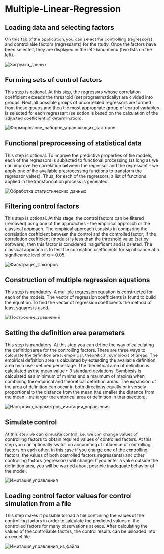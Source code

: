 # Multiple-Linear-Regression
## Loading data and selecting factors
On this tab of the application, you can select the controlling (regressors) and controllable factors (regressants) for the study. Once the factors have been selected, they are displayed in the left-hand menu (two lists on the left).

![Загрузка_данных](https://github.com/EclipsePLZ/Multiple-Linear-Regression/assets/84061271/31e31a9b-583d-48df-8be9-e422c74252af)

## Forming sets of control factors
This step is optional.
At this step, the regressors whose correlation coefficient exceeds the threshold (set programmatically) are divided into groups. Next, all possible groups of uncorrelated regressors are formed from these groups and then the most appropriate group of control variables is selected for each regressant (selection is based on the calculation of the adjusted coefficient of determination).

![Формирование_наборов_управляющих_факторов](https://github.com/EclipsePLZ/Multiple-Linear-Regression/assets/84061271/6b29eec9-466e-404e-86b1-23079e89b90e)

## Functional preprocessing of statistical data
This step is optional.
To improve the predictive properties of the models, each of the regressors is subjected to functional processing (as long as we can improve the correlation between the regressor and the regressant - we apply one of the available preprocessing functions to transform the regressor values).
Thus, for each of the regressors, a list of functions applied in the transformation process is generated.

![Обработка_статистических_данных](https://github.com/EclipsePLZ/Multiple-Linear-Regression/assets/84061271/84a2ac9c-45c4-4b94-a084-234ad3136d4a)

## Filtering control factors
This step is optional.
At this stage, the control factors can be filtered (removed) using one of the approaches - the empirical approach or the classical approach.
The empirical approach consists in comparing the correlation coefficient between the control and the controlled factor; if the correlation coefficient (modulo) is less than the threshold value (set by software), then this factor is considered insignificant and is deleted.
The classical approach is to test the correlation coefficients for significance at a significance level of α = 0.05.

![Фильтрация_факторов](https://github.com/EclipsePLZ/Multiple-Linear-Regression/assets/84061271/4f4991a3-431c-43b4-9bf6-8e3618f34a41)

## Construction of multiple regression equations
This step is mandatory.
A multiple regression equation is constructed for each of the models. The vector of regression coefficients is found to build the equation. To find the vector of regression coefficients the method of least squares is used.

![Построение_уравнений](https://github.com/EclipsePLZ/Multiple-Linear-Regression/assets/84061271/8fdcc236-2f4a-4782-ae40-6b708684b402)

## Setting the definition area parameters
This step is mandatory.
At this step you can define the way of calculating the definition area for the controlling factors. There are three ways to calculate the definition area: empirical, theoretical, symbiosis of areas.
The empirical definition area is calculated by extending the available definition area by a user-defined percentage. 
The theoretical area of definition is calculated as the mean value ± 3 standard deviations.
Symbiosis is calculated as a minimum of minima and a maximum of maxima when combining the empirical and theoretical definition areas.
The expansion of the area of definition can occur in both directions equally or inversely proportional to the distance from the mean (the smaller the distance from the mean - the larger the empirical area of definition in that direction).

![Настройка_параметров_имитации_управления](https://github.com/EclipsePLZ/Multiple-Linear-Regression/assets/84061271/6df40fe5-7154-4651-af4a-9ced00c48ca4)

## Simulate control
At this step we can simulate control, i.e. we can change values of controlling factors to obtain required values of controlled factors. At this step you can optionally switch on accounting of influence of controlling factors on each other, in this case if you change one of the controlling factors, the values of both controlled factors (regressants) and other controlling factors (regressors) will change.
If you enter a value outside the definition area, you will be warned about possible inadequate behavior of the model.

![Имитация_управления](https://github.com/EclipsePLZ/Multiple-Linear-Regression/assets/84061271/514947bb-7087-41e2-a0f0-707cfc6a4be1)

## Loading control factor values for control simulation from a file
This step makes it possible to load a file containing the values of the controlling factors in order to calculate the predicted values of the controlled factors for many observations at once.
After calculating the values of the controllable factors, the control results can be unloaded into an excel file.

![Имитация_управления_из_файла](https://github.com/EclipsePLZ/Multiple-Linear-Regression/assets/84061271/8d9b15f7-53b6-4dcb-b968-54e8731786bc)


